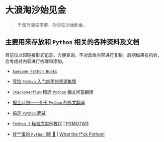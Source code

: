 # 大浪淘沙始见金

> 千淘万漉虽辛苦，吹尽狂沙始到金。

## 主要用来存放和  `Python` 相关的各种资料及文档

目前仅以超链接形式记录，方便查询，不对具体内容进行复制。后期如果有机会，会考虑对内容进行梳理和添加。

- [ `Awesome Python Books` ](https://github.com/imoyao/awesome-python-books)

- [写给 `Python` 入门新手的资源集锦](https://github.com/imoyao/FindGoldinSand/blob/master/Storage_Ocean/for_who_new_to_Python.md)

- [`Stackoverflow` 精选 `Python` 相关问答翻译](https://github.com/imoyao/FindGoldinSand/blob/master/Storage_Ocean/stackoverflow_Python_Q%26A_2_zhcn.md)

- [掘金计划——关于 `Python` 的外文翻译](https://github.com/imoyao/FindGoldinSand/blob/master/Storage_Ocean/gold_miner.md)

- [搞定 `Python` 面试](https://github.com/imoyao/FindGoldinSand/blob/master/Storage_Ocean/interview_of_Python.md)

- [ `Python 3` 标准库实例教程](https://pythoncaff.com/docs/pymotw)   |  [ PYMOTW3 ](https://pymotw.com/3/)

- [好艹蛋的 `Python` 啊! 🐍](https://github.com/leisurelicht/wtfpython-cn) | [What the f*ck Python!](https://github.com/satwikkansal/wtfpython)

